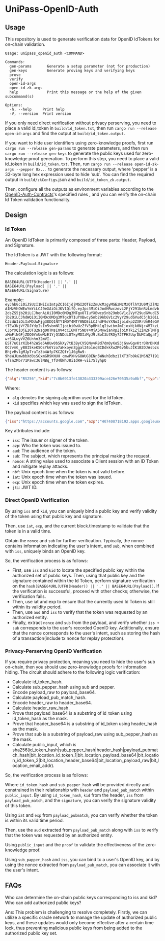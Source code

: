 # UniPass-OpenID-Auth

## Usage

This repository is used to generate verification data for OpenID IdTokens for on-chain validation. 

```
Usage: unipass_openid_auth <COMMAND>

Commands:
  gen-params       Generate a setup parameter (not for production)
  gen-keys         Generate proving keys and verifying keys
  prove            
  verify           
  open-id-args     
  open-id-zk-args  
  help             Print this message or the help of the given subcommand(s)

Options:
  -h, --help     Print help
  -V, --version  Print version
```

If you only need direct verification without privacy perserving, you need to place a valid id_token in `build/id_token.txt`, then run `cargo run --release open-id-args` and find the output at `build/id_token.output`.

If you want to hide user identifiers using zero-knowledge proofs, first run `cargo run --release gen-params` to generate parameters, and then run `cargo run --release gen-keys` to generate the public keys used for zero-knowledge proof generation. To perform this step, you need to place a valid id_token in `build/id_token.txt`. Then, run `cargo run --release open-id-zk-args --pepper 0x...` to generate the necessary output, where 'pepper' is a 32-byte long hex expression used to hide 'sub'. You can find the required output in `build/zkConfigs`.json and `build/id_token_zk.output`.


Then, configure all the outputs as environment variables according to the [OpenID-Auth-Contracts](https://github.com/UniPassID/OpenID-Auth-Contracts)'s specified rules , and you can verify the on-chain Id Token validation functionality.


## Design

### Id Token

An OpenID IdToken is primarily composed of three parts: Header, Payload, and Signature.

The IdToken is a JWT with the following format:

```
Header.Payload.Signature
```

The calculation logic is as follows:

```
BASE64URL(UTF8(Header)) || '.' ||
BASE64URL(Payload) || '.' ||
BASE64URL(Signature)
```

Example: `eyJhbGciOiJSUzI1NiIsImtpZCI6IjdjMGI2OTEzZmUxMzgyMGEzMzMzOTlhY2U0MjZlNzA1MzVhOWEwYmYiLCJ0eXAiOiJKV1QifQ.eyJpc3MiOiJodHRwczovL2FjY291bnRzLmdvb2dsZS5jb20iLCJhenAiOiI0MDc0MDg3MTgxOTIuYXBwcy5nb29nbGV1c2VyY29udGVudC5jb20iLCJhdWQiOiI0MDc0MDg3MTgxOTIuYXBwcy5nb29nbGV1c2VyY29udGVudC5jb20iLCJzdWIiOiIxMDUwMjg3ODQ1NTY1MDY4MTY0NDEiLCJhdF9oYXNoIjoidkp2ZXRrUmR4eGVtTEw3NjVfZDJYdyIsIm5vbmNlIjoibi0wUzZfV3pBMk1qIiwibmJmIjoxNjk0Njc4MTkzLCJpYXQiOjE2OTQ2Nzg0OTMsImV4cCI6MTY5NDY4MjA5MywianRpIjoiMTk1ZjZiN2FlMTgxMmFlNGFjZDQ0YmUwMzE1YjQ1NDdiOTkyMDIzMyJ9.BoC3b7RDy7JTPH2UqrDbMCaQgaTjwr5GLwyVVZ6Unhn32mVI-EST7uOirXIb4h2W5e5A8Uw0bSkXy7tB3ByCV5QNyvR8d7dm0yKo53jGywGgvKtrDRrDHXdOC7vmG_y88I5keKSOsYk6Yzo7aHxoynZggal24oinqBCDdkkXw2P6v5UuJIK1B2DJAsbzsBhjvRvlgMJpTraTz3b4Wfp7KCZQfr1J6gRw9-9heWJUmwbbXdOsSGxmGR9KNUH_cmwPXHvG8WUG0ENn5WNuhBdbz1lXT3FbOkG1MSNZ7I91vfsnZMbr71Pawc36lNBq_TfU4UNhJ8i1dRH-vii7SlyhpQ`



The header content is as follows:

```json
{"alg":"RS256","kid":"7c0b6913fe13820a333399ace426e70535a9a0bf","typ":"JWT"}
```

Where:

- `alg` denotes the signing algorithm used for the IdToken.
- `kid` specifies which key was used to sign the IdToken.

The payload content is as follows:

```json
{"iss":"https://accounts.google.com","azp":"407408718192.apps.googleusercontent.com","aud":"407408718192.apps.googleusercontent.com","sub":"105028784556506816441","at_hash":"vJvetkRdxxemLL765_d2Xw","nonce":"n-0S6_WzA2Mj","nbf":1694678193,"iat":1694678493,"exp":1694682093,"jti":"195f6b7ae1812ae4acd44be0315b4547b9920233"}
```

Key attributes include:

- `iss`: The issuer or signer of the token.
- `azp`: Who the token was issued to.
- `aud`: The audience of the token.
- `sub`: The subject, which represents the principal making the request.
- `nonce`: A string value used to associate a Client session with an ID Token and mitigate replay attacks.
- `nbf`: Unix epoch time when the token is not valid before.
- `iat`: Unix epoch time when the token was issued.
- `exp`: Unix epoch time when the token expires.
- `jti`: JWT ID.

### Direct OpenID Verification

By using `iss` and `kid`, you can uniquely bind a public key and verify validity of the token using that public key and signature. 

Then, use `iat`, `exp`, and the current block.timestamp to validate that the token is in a valid time. 

Obtain the `nonce` and `sub` for further verification. Typically, the nonce contains information indicating the user's intent, and `sub`, when combined with `iss`, uniquely binds an OpenID key.

So, the verification process is as follows:
+ First, use `iss` and `kid` to locate the specified public key within the authorized set of public keys. Then, using that public key and the signature contained within the Id Token, perform signature verification on the `hash(BASE64URL(UTF8(Header)) || '.' || BASE64URL(Payload))`. If the verification is successful, proceed with other checks; otherwise, the verification fails.
+ Then, use iat and exp to ensure that the currently used Id Token is still within its validity period.
+ Then, use `aud` and `iss` to verify that the token was requested by an authorized entity.
+ Finally, extract `nonce` and `sub` from the payload, and verify whether `iss + sub` corresponds to the user's recorded OpenID key. Additionally, ensure that the nonce corresponds to the user's intent, such as storing the hash of a transaction(include tx nonce for replay protection).

### Privacy-Perserving OpenID Verification

If you require privacy protection, meaning you need to hide the user's sub on-chain, then you should use zero-knowledge proofs for information hiding. The circuit should adhere to the following logic verification:

- Calculate id_token_hash.
- Calculate sub_pepper_hash using sub and pepper.
- Encode payload_raw to payload_base64.
- Calculate payload_pub_match_hash.
- Encode header_raw to header_base64.
- Calculate header_raw_hash.
- Prove that payload_base64 is a substring of id_token using id_token_hash as the mask.
- Prove that header_base64 is a substring of id_token using header_hash as the mask.
- Prove that sub is a substring of payload_raw using sub_pepper_hash as the mask.
- Calculate public_input, which is sha256(id_token_hash|sub_pepper_hash|header_hash|payload_pubmatch_hash|bit_location_id_token_1|bit_location_payload_base64|bit_location_id_token_2|bit_location_header_base64|bit_location_payload_raw|bit_location_email_addr).

So, the verification process is as follows:

Where `id_token_hash` and `sub_peeper_hash` will be provided directly and constrained in their relationship with `header` and `payload_pub_match` within `public_input`. By using `id_token_hash`, `kid` from the header, `iss` from `payload_pub_match`, and the `signature`, you can verify the signature validity of this token.

Using `iat` and `exp` from `payload_pubmatch`, you can verify whether the token is within its valid time period.

Then, use the `aud` extracted from `payload_pub_match` along with `iss` to verify that the token was requested by an authorized entity.

Using `public_input` and the `proof` to validate the effectiveness of the zero-knowledge proof.

Using `sub_papper_hash` and `iss`, you can bind to a user's OpenID key, and by using the nonce extracted from `payload_pub_match`, you can associate it with the user's intent.


## FAQs

Who can determine the on-chain public keys corresponding to iss and kid? Who can add authorized public keys?

Ans: This problem is challenging to resolve completely. Firstly, we can utilize a specific oracle network to manage the update of authorized public keys, and these updates would only become effective after a certain time lock, thus preventing malicious public keys from being added to the authorized public key set.